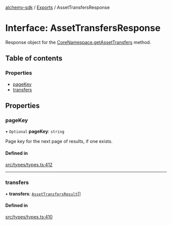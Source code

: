 [alchemy-sdk](../README.md) / [Exports](../modules.md) / AssetTransfersResponse

# Interface: AssetTransfersResponse

Response object for the [CoreNamespace.getAssetTransfers](../classes/CoreNamespace.md#getassettransfers) method.

## Table of contents

### Properties

- [pageKey](AssetTransfersResponse.md#pagekey)
- [transfers](AssetTransfersResponse.md#transfers)

## Properties

### pageKey

• `Optional` **pageKey**: `string`

Page key for the next page of results, if one exists.

#### Defined in

[src/types/types.ts:412](https://github.com/alchemyplatform/alchemy-sdk-js/blob/e62e5c7/src/types/types.ts#L412)

___

### transfers

• **transfers**: [`AssetTransfersResult`](AssetTransfersResult.md)[]

#### Defined in

[src/types/types.ts:410](https://github.com/alchemyplatform/alchemy-sdk-js/blob/e62e5c7/src/types/types.ts#L410)
